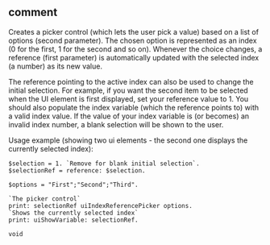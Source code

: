 ## comment

Creates a picker control (which lets the user pick a value) based on a list of options (second parameter).
The chosen option is represented as an index (0 for the first, 1 for the second and so on).
Whenever the choice changes, a reference (first parameter) is automatically updated with the selected index (a number) as its new value.

The reference pointing to the active index can also be used to change the initial selection.
For example, if you want the second item to be selected when the UI element is first displayed, set your reference value to 1.
You should also populate the index variable (which the reference points to) with a valid index value.
If the value of your index variable is (or becomes) an invalid index number, a blank selection will be shown to the user.

Usage example (showing two ui elements - the second one displays the currently selected index):

```kalzit
$selection = 1. `Remove for blank initial selection`.
$selectionRef = reference: $selection.

$options = "First";"Second";"Third".

`The picker control`
print: selectionRef uiIndexReferencePicker options.
`Shows the currently selected index`
print: uiShowVariable: selectionRef.

void
```